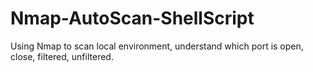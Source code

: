 # Nmap-AutoScan-ShellScript
Using Nmap to scan local environment, understand which port is open, close, filtered, unfiltered.
